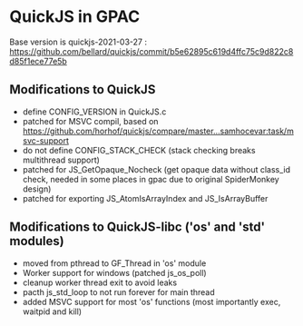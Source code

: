 # QuickJS in GPAC
Base version is quickjs-2021-03-27 :
	https://github.com/bellard/quickjs/commit/b5e62895c619d4ffc75c9d822c8d85f1ece77e5b
	
## Modifications to QuickJS
- define CONFIG_VERSION in QuickJS.c
- patched for MSVC compil, based on https://github.com/horhof/quickjs/compare/master...samhocevar:task/msvc-support
- do not define CONFIG_STACK_CHECK (stack checking breaks multithread support)
- patched for JS_GetOpaque_Nocheck (get opaque data without class_id check, needed in some places in gpac due to original SpiderMonkey design)
- patched for exporting JS_AtomIsArrayIndex and JS_IsArrayBuffer

## Modifications to QuickJS-libc ('os' and 'std' modules)
- moved from pthread to GF_Thread in 'os' module
- Worker support for windows (patched js_os_poll)
- cleanup worker thread exit to avoid leaks
- pacth js_std_loop to not run forever for main thread
- added MSVC support for most 'os' functions (most importantly exec, waitpid and kill)

